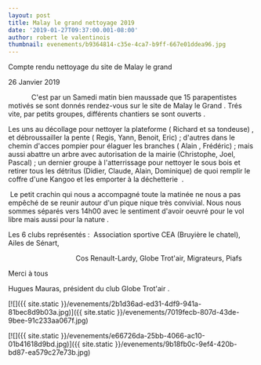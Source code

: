 ```yaml
---
layout: post
title: Malay le grand nettoyage 2019
date: '2019-01-27T09:37:00.001-08:00'
author: robert le valentinois
thumbnail: evenements/b9364814-c35e-4ca7-b9ff-667e01ddea96.jpg
---
```

 Compte rendu nettoyage du site de Malay le grand

 26 Janvier 2019

  

&nbsp;&nbsp;&nbsp;&nbsp;&nbsp;&nbsp;&nbsp;&nbsp;&nbsp;&nbsp;&nbsp; C'est par un Samedi matin bien maussade que 15 parapentistes motivés se sont donnés rendez-vous sur le site de Malay le Grand . Trés vite, par petits groupes, différents chantiers se sont ouverts .

 Les uns au décollage pour nettoyer la plateforme ( Richard et sa tondeuse) , et débroussailler la pente ( Regis, Yann, Benoit, Eric)&nbsp;; d'autres dans le chemin d'acces pompier pour élaguer les branches ( Alain , Frédéric)&nbsp;; mais aussi abattre un arbre avec autorisation de la mairie (Christophe, Joel, Pascal)&nbsp;; un dernier groupe à l'atterrissage pour nettoyer le sous bois et retirer tous les détritus (Didier, Claude, Alain, Dominique) de quoi remplir le coffre d'une Kangoo et les emporter à la déchetterie&nbsp; .

&nbsp;Le petit crachin qui nous a accompagné toute la matinée ne nous a pas empêché de se reunir autour d'un pique nique très convivial. Nous nous sommes séparés vers 14h00 avec le sentiment d'avoir oeuvré pour le vol libre mais aussi pour la nature .

  

 Les 6 clubs représentés&nbsp;:&nbsp; Association sportive CEA (Bruyière le chatel), Ailes de Sénart,

&nbsp;&nbsp;&nbsp;&nbsp;&nbsp;&nbsp;&nbsp;&nbsp;&nbsp;&nbsp;&nbsp;&nbsp;&nbsp;&nbsp;&nbsp;&nbsp;&nbsp;&nbsp;&nbsp;&nbsp;&nbsp;&nbsp;&nbsp;&nbsp;&nbsp;&nbsp;&nbsp;&nbsp;&nbsp;&nbsp;&nbsp;&nbsp;&nbsp;&nbsp; Cos Renault-Lardy, Globe Trot'air, Migrateurs, Piafs

  

 Merci à tous

  

 Hugues Mauras, président du club Globe Trot'air .
  

[![]({{ site.static }}/evenements/2b1d36ad-ed31-4df9-941a-81bec8d9b03a.jpg)]({{ site.static }}/evenements/7019fecb-807d-43de-9bee-91c233aa067f.jpg)
  

[![]({{ site.static }}/evenements/e66726da-25bb-4066-ac10-01b41618d9bd.jpg)]({{ site.static }}/evenements/9b18fb0c-9ef4-420b-bd87-ea579c27e73b.jpg)
